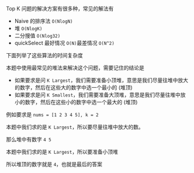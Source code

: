 Top K 问题的解决方案有很多种，常见的解法有
- Naive 的排序法 `O(NlogN)`
- 堆 `O(NlogK)`
- 二分搜值 `O(Nlog32)`
- quickSelect 最好情况 `O(N)`最差情况 `O(N^2)` 
    
下面列举了这些算法的时间复杂度

本题中使用最常见的堆法来解决这个问题，需要记住的结论是 

- 如果要求是问 `K Largest`，我们需要准备小顶堆，意思是我们尽量往堆中放大的数字，然后在这些大的数字中选一个最小的 (堆顶)
- 如果要求是问 `K Smallest`，我们需要准备大顶堆，意思是我们尽量往堆中放小的数字，然后在这些小的数字中选一个最大的 (堆顶)

例如要求是 `nums = [1 2 3 4 5], k = 2` 

本题中我们求的是 `K Largest`，所以要尽量往堆中放大的数。 

那么堆中有数字 `4 5` 

本题中我们求的是 `K Largest`，所以要准备小顶堆 

所以堆顶的数字就是 `4`，也就是最后的答案